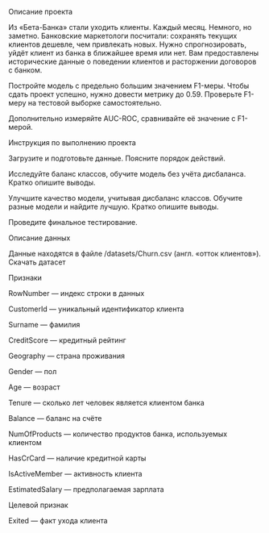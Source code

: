

Описание проекта

Из «Бета-Банка» стали уходить клиенты. Каждый месяц. Немного, но заметно. Банковские маркетологи посчитали: сохранять текущих клиентов дешевле, чем привлекать новых.
Нужно спрогнозировать, уйдёт клиент из банка в ближайшее время или нет. Вам предоставлены исторические данные о поведении клиентов и расторжении договоров с банком. 

Постройте модель с предельно большим значением F1-меры. Чтобы сдать проект успешно, нужно довести метрику до 0.59. Проверьте F1-меру на тестовой выборке самостоятельно.

Дополнительно измеряйте AUC-ROC, сравнивайте её значение с F1-мерой.

Инструкция по выполнению проекта

Загрузите и подготовьте данные. Поясните порядок действий.

Исследуйте баланс классов, обучите модель без учёта дисбаланса. Кратко опишите выводы.

Улучшите качество модели, учитывая дисбаланс классов. Обучите разные модели и найдите лучшую. Кратко опишите выводы.

Проведите финальное тестирование.

Описание данных

Данные находятся в файле /datasets/Churn.csv (англ. «отток клиентов»). Скачать датасет

Признаки

RowNumber — индекс строки в данных

CustomerId — уникальный идентификатор клиента

Surname — фамилия

CreditScore — кредитный рейтинг

Geography — страна проживания

Gender — пол

Age — возраст

Tenure — сколько лет человек является клиентом банка

Balance — баланс на счёте

NumOfProducts — количество продуктов банка, используемых клиентом

HasCrCard — наличие кредитной карты

IsActiveMember — активность клиента

EstimatedSalary — предполагаемая зарплата

Целевой признак

Exited — факт ухода клиента
